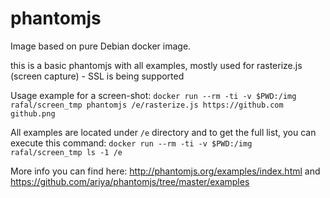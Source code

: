 # phantomjs

Image based on pure Debian docker image.

this is a basic phantomjs with all examples, mostly used for rasterize.js (screen capture) - SSL is being supported

Usage example for a screen-shot:
`docker run --rm -ti -v $PWD:/img rafal/screen_tmp phantomjs /e/rasterize.js https://github.com github.png`

All examples are located under `/e` directory and to get the full list, you can execute this command:
`docker run --rm -ti -v $PWD:/img rafal/screen_tmp ls -1 /e`

More info you can find here: http://phantomjs.org/examples/index.html and https://github.com/ariya/phantomjs/tree/master/examples


